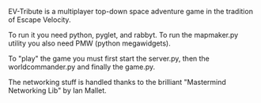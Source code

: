 EV-Tribute is a multiplayer top-down space adventure game in the tradition of Escape Velocity.


To run it you need python, pyglet, and rabbyt. To run the mapmaker.py utility you also need PMW (python megawidgets).

To "play" the game you must first start the server.py, then the worldcommander.py and finally the game.py.


The networking stuff is handled thanks to the brilliant "Mastermind Networking Lib" by Ian Mallet.
